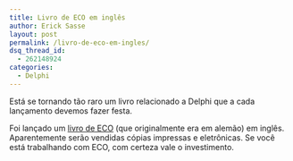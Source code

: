 ```yaml
---
title: Livro de ECO em inglês
author: Erick Sasse
layout: post
permalink: /livro-de-eco-em-ingles/
dsq_thread_id:
  - 262148924
categories:
  - Delphi
---
```

Está se tornando tão raro um livro relacionado a Delphi que a cada lançamento devemos fazer festa.

Foi lançado um [livro de ECO][1] (que originalmente era em alemão) em inglês. Aparentemente serão vendidas cópias impressas e eletrônicas. Se você está trabalhando com ECO, com certeza vale o investimento.

 [1]: http://www.ecospace.de/en_ecobook.html